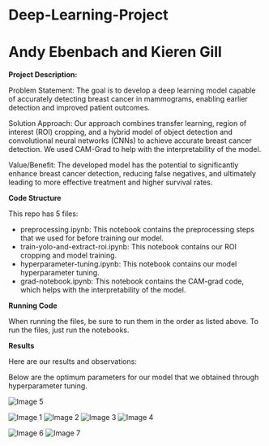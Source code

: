# Deep-Learning-Project
# Andy Ebenbach and Kieren Gill

__Project Description:__

Problem Statement: The goal is to develop a deep learning model capable of accurately detecting breast cancer in mammograms, enabling earlier detection and improved patient outcomes.

Solution Approach: Our approach combines transfer learning, region of interest (ROI) cropping, and a hybrid model of object detection and convolutional neural networks (CNNs) to achieve accurate breast cancer detection. We used CAM-Grad to help with the interpretability of the model. 

Value/Benefit: The developed model has the potential to significantly enhance breast cancer detection, reducing false negatives, and ultimately leading to more effective treatment and higher survival rates.


__Code Structure__

This repo has 5 files:
- preprocessing.ipynb: This notebook contains the preprocessing steps that we used for before training our model.
- train-yolo-and-extract-roi.ipynb: This notebook contains our ROI cropping and model training.
- hyperparameter-tuning.ipynb: This notebook contains our model hyperparameter tuning.
- grad-notebook.ipynb: This notebook contains the CAM-grad code, which helps with the interpretability of the model.

__Running Code__

When running the files, be sure to run them in the order as listed above. To run the files, just run the notebooks.

__Results__

Here are our results and observations:

Below are the optimum parameters for our model that we obtained through hyperparameter tuning.

![Image 5](https://github.com/kierengill/Deep-Learning-Project/blob/main/readme_images/5.png)



![Image 1](https://github.com/kierengill/Deep-Learning-Project/blob/main/readme_images/1.png)
![Image 2](https://github.com/kierengill/Deep-Learning-Project/blob/main/readme_images/2.png)
![Image 3](https://github.com/kierengill/Deep-Learning-Project/blob/main/readme_images/3.png)
![Image 4](https://github.com/kierengill/Deep-Learning-Project/blob/main/readme_images/4.png)

![Image 6](https://github.com/kierengill/Deep-Learning-Project/blob/main/readme_images/6.png)
![Image 7](https://github.com/kierengill/Deep-Learning-Project/blob/main/readme_images/7.png)
